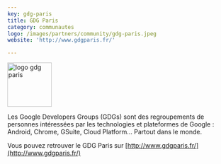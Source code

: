```yaml
---
key: gdg-paris
title: GDG Paris
category: communautes
logo: /images/partners/community/gdg-paris.jpeg
website: 'http://www.gdgparis.fr/'

---
```


<a href="http://www.gdgparis.fr/">
    <img src="/images/partners/community/gdg-paris.jpeg" width="100px" alt="logo gdg paris">
</a>

Les Google Developers Groups (GDGs) sont des regroupements de personnes intéressées par les technologies et plateformes de Google : Android, Chrome, GSuite, Cloud Platform... Partout dans le monde.

Vous pouvez retrouver le GDG Paris sur [http://www.gdgparis.fr/](http://www.gdgparis.fr/)

